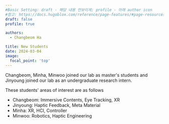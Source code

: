 ```yaml
---
#Basic Setting: draft - 해당 내용 안보이게; profile - 아래 author icon
#참고: https://docs.hugoblox.com/reference/page-features/#page-resources-attachments-and-links
draft: false 
profile: true

authors: 
  - Changbeom Ha

title: New Students
date: 2024-03-04
image:
  focal_point: 'top'
---
```


Changbeom, Minha, Minwoo joined our lab as master's students and Jinyoung joined our lab as an undergraduate research intern.  

<!--more-->
These students' areas of interest are as follows
- Changbeom: Immersive Contents, Eye Tracking, XR
- Jinyoung: Haptic Feedback, Meta Material
- Minha: XR, HCI, Controller
- Minwoo: Robotics, Haptic Engineering
